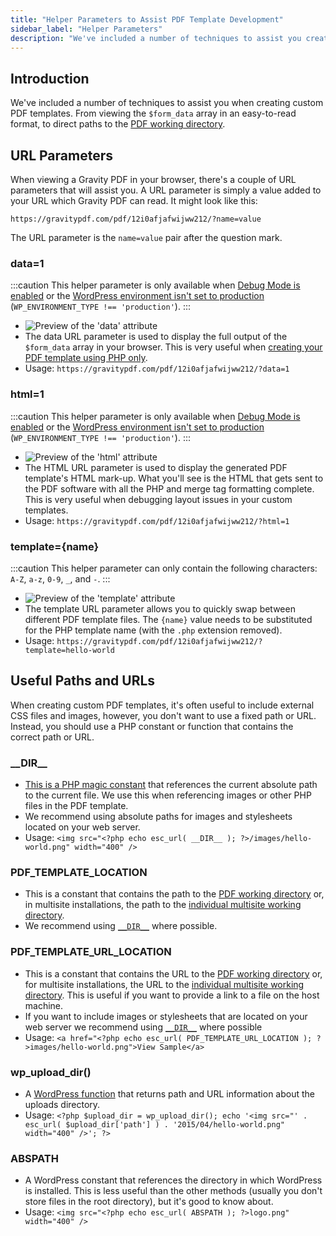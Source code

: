 ```yaml
---
title: "Helper Parameters to Assist PDF Template Development"
sidebar_label: "Helper Parameters"
description: "We've included a number of techniques to assist you create custom PDF templates. From viewing the $form_data array to direct paths for the PDF directory."
---
```


## Introduction  

We've included a number of techniques to assist you when creating custom PDF templates. From viewing the `$form_data` array in an easy-to-read format, to direct paths to the [PDF working directory](developer-first-custom-pdf.md#working-directory).

## URL Parameters 

When viewing a Gravity PDF in your browser, there's a couple of URL parameters that will assist you. A URL parameter is simply a value added to your URL which Gravity PDF can read. It might look like this:

    https://gravitypdf.com/pdf/12i0afjafwijww212/?name=value

The URL parameter is the `name=value` pair after the question mark.

### data=1 

:::caution
This helper parameter is only available when [Debug Mode is enabled](user-global-settings.md#debug-mode) or the [WordPress environment isn't set to production](https://make.wordpress.org/core/2020/07/24/new-wp_get_environment_type-function-in-wordpress-5-5/) (`WP_ENVIRONMENT_TYPE !== 'production'`).
:::

* ![Preview of the 'data' attribute](https://resources.gravitypdf.com/uploads/2015/11/data.png)
* The data URL parameter is used to display the full output of the `$form_data` array in your browser. This is very useful when [creating your PDF template using PHP only](developer-php-form-data-array.md).
* Usage: `https://gravitypdf.com/pdf/12i0afjafwijww212/?data=1`

### html=1 

:::caution
This helper parameter is only available when [Debug Mode is enabled](user-global-settings.md#debug-mode) or the [WordPress environment isn't set to production](https://make.wordpress.org/core/2020/07/24/new-wp_get_environment_type-function-in-wordpress-5-5/) (`WP_ENVIRONMENT_TYPE !== 'production'`).
:::

* ![Preview of the 'html' attribute](https://resources.gravitypdf.com/uploads/2015/11/html.png)
* The HTML URL parameter is used to display the generated PDF template's HTML mark-up. What you'll see is the HTML that gets sent to the PDF software with all the PHP and merge tag formatting complete. This is very useful when debugging layout issues in your custom templates.
* Usage: `https://gravitypdf.com/pdf/12i0afjafwijww212/?html=1`

### template={name} 

:::caution
This helper parameter can only contain the following characters: `A-Z`, `a-z`, `0-9`, `_`, and `-`.
:::

* ![Preview of the 'template' attribute](https://resources.gravitypdf.com/uploads/2015/11/template.png)
* The template URL parameter allows you to quickly swap between different PDF template files. The `{name}` value needs to be substituted for the PHP template name (with the `.php` extension removed).
* Usage: `https://gravitypdf.com/pdf/12i0afjafwijww212/?template=hello-world`

## Useful Paths and URLs 

When creating custom PDF templates, it's often useful to include external CSS files and images, however, you don't want to use a fixed path or URL. Instead, you should use a PHP constant or function that contains the correct path or URL.

### \_\_DIR\_\_ 
* [This is a PHP magic constant](http://php.net/manual/en/language.constants.predefined.php) that references the current absolute path to the current file. We use this when referencing images or other PHP files in the PDF template.
* We recommend using absolute paths for images and stylesheets located on your web server.
* Usage: `<img src="<?php echo esc_url( __DIR__ ); ?>/images/hello-world.png" width="400" />`

### PDF\_TEMPLATE\_LOCATION 
* This is a constant that contains the path to the [PDF working directory](developer-first-custom-pdf.md#working-directory) or, in multisite installations, the path to the [individual multisite working directory](developer-first-custom-pdf.md#multisite-structure).
* We recommend using [`__DIR__`](#dir) where possible.

### PDF\_TEMPLATE\_URL\_LOCATION 
* This is a constant that contains the URL to the [PDF working directory](developer-first-custom-pdf.md#working-directory) or, for multisite installations, the URL to the [individual multisite working directory](developer-first-custom-pdf.md#multisite-structure). This is useful if you want to provide a link to a file on the host machine.
* If you want to include images or stylesheets that are located on your web server we recommend using [`__DIR__`](#dir) where possible
* Usage: `<a href="<?php echo esc_url( PDF_TEMPLATE_URL_LOCATION ); ?>images/hello-world.png">View Sample</a>`

### wp\_upload\_dir() 
* A [WordPress function](https://codex.wordpress.org/Function_Reference/wp_upload_dir) that returns path and URL information about the uploads directory.
* Usage: `<?php $upload_dir = wp_upload_dir(); echo '<img src="' . esc_url( $upload_dir['path'] ) . '2015/04/hello-world.png" width="400" />'; ?>`

### ABSPATH 
* A WordPress constant that references the directory in which WordPress is installed. This is less useful than the other methods (usually you don't store files in the root directory), but it's good to know about.
* Usage: `<img src="<?php echo esc_url( ABSPATH ); ?>logo.png" width="400" />`
